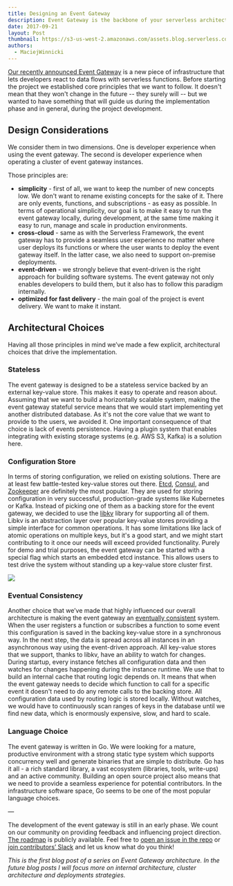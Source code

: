 ```yaml
---
title: Designing an Event Gateway
description: Event Gateway is the backbone of your serverless architectures. Learn how we approached designing this new piece of infrastructure.
date: 2017-09-21
layout: Post
thumbnail: https://s3-us-west-2.amazonaws.com/assets.blog.serverless.com/event-gateway-thumbnail.png
authors:
  - MaciejWinnicki
---
```


[Our recently announced Event Gateway](https://serverless.com/blog/introducing-serverless-event-gateway/) is a new piece of infrastructure that lets developers react to data flows with serverless functions. Before starting the project we established core principles that we want to follow. It doesn't mean that they won't change in the future -- they surely will -- but we wanted to have something that will guide us during the implementation phase and in general, during the project development.

## Design Considerations

We consider them in two dimensions. One is developer experience when using the event gateway. The second is developer experience when operating a cluster of event gateway instances.

Those principles are:

- **simplicity** - first of all, we want to keep the number of new concepts low. We don't want to rename existing concepts for the sake of it. There are only events, functions, and subscriptions - as easy as possible. In terms of operational simplicity, our goal is to make it easy to run the event gateway locally, during development, at the same time making it easy to run, manage and scale in production environments.
- **cross-cloud** - same as with the Serverless Framework, the event gateway has to provide a seamless user experience no matter where user deploys its functions or where the user wants to deploy the event gateway itself. In the latter case, we also need to support on-premise deployments.
- **event-driven** - we strongly believe that event-driven is the right approach for building software systems. The event gateway not only enables developers to build them, but it also has to follow this paradigm internally.
- **optimized for fast delivery** - the main goal of the project is event delivery. We want to make it instant.

## Architectural Choices

Having all those principles in mind we’ve made a few explicit, architectural choices that drive the implementation.

### Stateless

The event gateway is designed to be a stateless service backed by an external key-value store. This makes it easy to operate and reason about. Assuming that we want to build a horizontally scalable system, making the event gateway stateful service means that we would start implementing yet another distributed database. As it's not the core value that we want to provide to the users, we avoided it. One important consequence of that choice is lack of events persistence. Having a plugin system that enables integrating with existing storage systems (e.g. AWS S3, Kafka) is a solution here.

### Configuration Store

In terms of storing configuration, we relied on existing solutions. There are at least few battle-tested key-value stores out there. [Etcd](https://coreos.com/etcd/), [Consul](https://www.consul.io/), and [Zookeeper](https://zookeeper.apache.org/) are definitely the most popular. They are used for storing configuration in very successful, production-grade systems like Kubernetes or Kafka. Instead of picking one of them as a backing store for the event gateway, we decided to use the [libkv](https://github.com/docker/libkv) library for supporting all of them. Libkv is an abstraction layer over popular key-value stores providing a simple interface for common operations. It has some limitations like lack of atomic operations on multiple keys, but it's a good start, and we might start contributing to it once our needs will exceed provided functionality. Purely for demo and trial purposes, the event gateway can be started with a special flag which starts an embedded etcd instance. This allows users to test drive  the system without standing up a key-value store cluster first.

<img src="https://s3-us-west-2.amazonaws.com/assets.site.serverless.com/blog/event-gateway-blog.jpg"/>

### Eventual Consistency

Another choice that we’ve made that highly influenced our overall architecture is making the event gateway an [eventually consistent](https://en.wikipedia.org/wiki/Eventual_consistency) system. When the user registers a function or subscribes a function to some event this configuration is saved in the backing key-value store in a synchronous way. In the next step, the data is spread across all instances in an asynchronous way using the event-driven approach. All key-value stores that we support, thanks to libkv, have an ability to watch for changes. During startup, every instance fetches all configuration data and then watches for changes happening during the instance runtime. We use that to build an internal cache that routing logic depends on. It means that when the event gateway needs to decide which function to call for a specific event it doesn't need to do any remote calls to the backing store. All configuration data used by routing logic is stored locally. Without watches, we would have to continuously scan ranges of keys in the database until we find new data, which is enormously expensive, slow, and hard to scale.

### Language Choice

The event gateway is written in Go. We were looking for a mature, productive environment with a strong static type system which supports concurrency well and generate binaries that are simple to distribute. Go has it all - a rich standard library, a vast ecosystem (libraries, tools, write-ups) and an active community. Building an open source project also means that we need to provide a seamless experience for potential contributors. In the infrastructure software space, Go seems to be one of the most popular language choices.

—

The development of the event gateway is still in an early phase. We count on our community on providing feedback and influencing project direction. [The roadmap](https://github.com/serverless/event-gateway/projects/2) is publicly available. Feel free to [open an issue in the repo](https://github.com/serverless/event-gateway) or [join contributors’ Slack](https://join.slack.com/t/serverless-contrib/shared_invite/MjI5NzY1ODM2MTc3LTE1MDM0NDIyOTUtMDgxNTcxMTcxNg) and let us know what do you think!

*This is the first blog post of a series on Event Gateway architecture. In the future blog posts I will focus more on internal architecture, cluster architecture and deployments strategies.*
